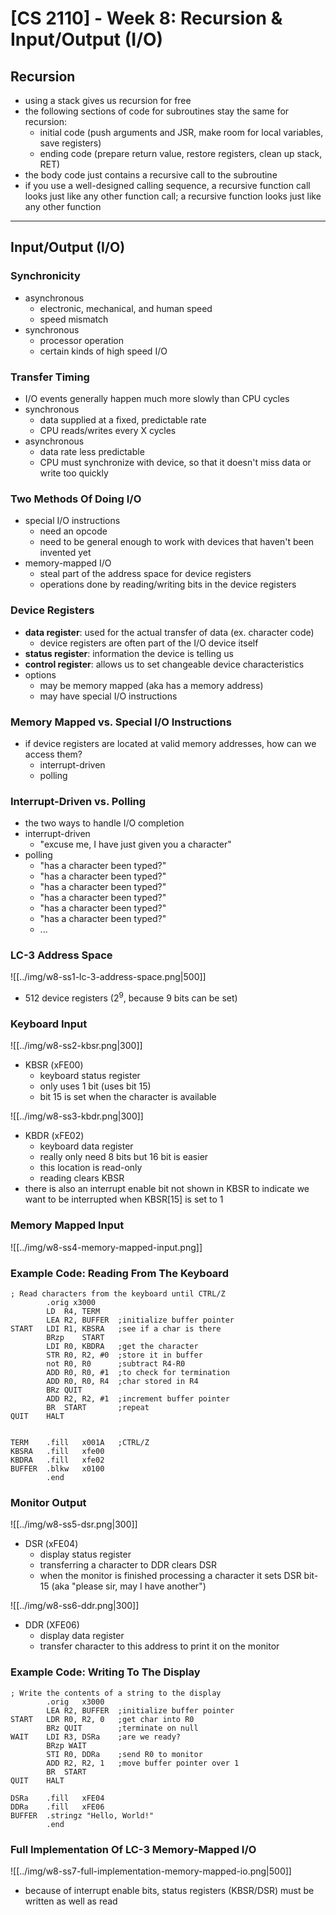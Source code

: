 # **[CS 2110] - Week 8: Recursion & Input/Output (I/O)**
## Recursion
- using a stack gives us recursion for free
- the following sections of code for subroutines stay the same for recursion:
	- initial code (push arguments and JSR, make room for local variables, save registers)
	- ending code (prepare return value, restore registers, clean up stack, RET)
- the body code just contains a recursive call to the subroutine
- if you use a well-designed calling sequence, a recursive function call looks just like any other function call; a recursive function looks just like any other function

---
## Input/Output (I/O)
### Synchronicity
- asynchronous
	- electronic, mechanical, and human speed
	- speed mismatch
- synchronous
	- processor operation
	- certain kinds of high speed I/O

### Transfer Timing
- I/O events generally happen much more slowly than CPU cycles
- synchronous
	- data supplied at a fixed, predictable rate
	- CPU reads/writes every X cycles
- asynchronous
	- data rate less predictable
	- CPU must synchronize with device, so that it doesn't miss data or write too quickly

### Two Methods Of Doing I/O
- special I/O instructions
	- need an opcode
	- need to be general enough to work with devices that haven't been invented yet
- memory-mapped I/O
	- steal part of the address space for device registers
	- operations done by reading/writing bits in the device registers

### Device Registers
- **data register**: used for the actual transfer of data (ex. character code)
	- device registers are often part of the I/O device itself
- **status register**: information the device is telling us
- **control register**: allows us to set changeable device characteristics
- options
	- may be memory mapped (aka has a memory address)
	- may have special I/O instructions

### Memory Mapped vs. Special I/O Instructions
- if device registers are located at valid memory addresses, how can we access them?
	- interrupt-driven
	- polling

### Interrupt-Driven vs. Polling
- the two ways to handle I/O completion
- interrupt-driven
	- "excuse me, I have just given you a character"
- polling
	- "has a character been typed?"
	- "has a character been typed?"
	- "has a character been typed?"
	- "has a character been typed?"
	- "has a character been typed?"
	- "has a character been typed?"
	- ...

### LC-3 Address Space
![[../img/w8-ss1-lc-3-address-space.png|500]]
- 512 device registers ($2^9$, because 9 bits can be set)

### Keyboard Input
![[../img/w8-ss2-kbsr.png|300]]
- KBSR (xFE00)
	- keyboard status register
	- only uses 1 bit (uses bit 15)
	- bit 15 is set when the character is available

![[../img/w8-ss3-kbdr.png|300]]
- KBDR (xFE02)
	- keyboard data register
	- really only need 8 bits but 16 bit is easier
	- this location is read-only
	- reading clears KBSR
- there is also an interrupt enable bit not shown in KBSR to indicate we want to be interrupted when KBSR\[15\] is set to 1

### Memory Mapped Input
![[../img/w8-ss4-memory-mapped-input.png]]

### Example Code: Reading From The Keyboard
```
; Read characters from the keyboard until CTRL/Z
		.orig x3000
		LD	R4, TERM
		LEA	R2, BUFFER	;initialize buffer pointer
START	LDI	R1, KBSRA	;see if a char is there
		BRzp	START
		LDI	R0, KBDRA	;get the character
		STR	R0, R2, #0	;store it in buffer
		not	R0, R0		;subtract R4-R0
		ADD	R0, R0, #1	;to check for termination
		ADD	R0, R0, R4	;char stored in R4
		BRz	QUIT
		ADD	R2, R2, #1	;increment buffer pointer
		BR	START		;repeat
QUIT	HALT


TERM	.fill   x001A	;CTRL/Z
KBSRA	.fill	xfe00
KBDRA	.fill	xfe02
BUFFER	.blkw	x0100
		.end
```

### Monitor Output
![[../img/w8-ss5-dsr.png|300]]
- DSR (xFE04)
	- display status register
	- transferring a character to DDR clears DSR
	- when the monitor is finished processing a character it sets DSR bit-15 (aka "please sir, may I have another")

![[../img/w8-ss6-ddr.png|300]]
- DDR (XFE06)
	- display data register
	- transfer character to this address to print it on the monitor

### Example Code: Writing To The Display
```
; Write the contents of a string to the display
		.orig 	x3000
		LEA R2, BUFFER	;initialize buffer pointer
START	LDR	R0, R2, 0	;get char into R0
		BRz	QUIT		;terminate on null
WAIT	LDI	R3, DSRa	;are we ready?
		BRzp WAIT
		STI	R0, DDRa	;send R0 to monitor
		ADD	R2, R2, 1	;move buffer pointer over 1
		BR	START
QUIT	HALT

DSRa	.fill	xFE04
DDRa	.fill	xFE06
BUFFER	.stringz "Hello, World!"
		.end
```

### Full Implementation Of LC-3 Memory-Mapped I/O
![[../img/w8-ss7-full-implementation-memory-mapped-io.png|500]]
- because of interrupt enable bits, status registers (KBSR/DSR) must be written as well as read

